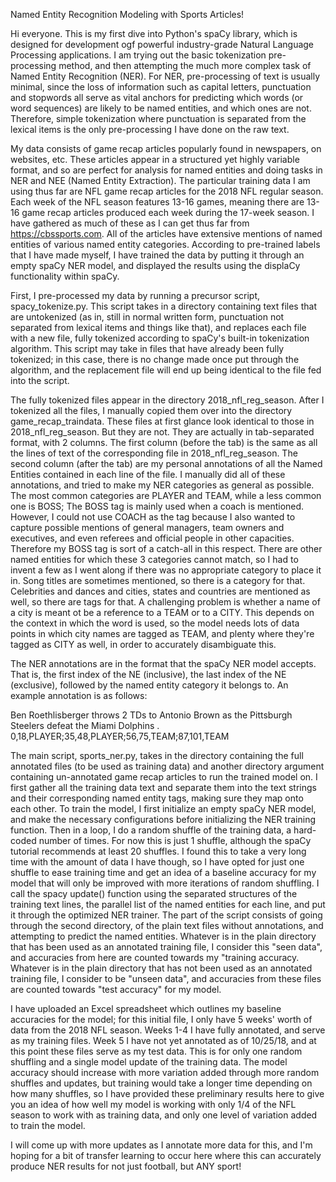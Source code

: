 Named Entity Recognition Modeling with Sports Articles!

Hi everyone. This is my first dive into Python's spaCy library, which is designed for development ogf powerful industry-grade
Natural Language Processing applications. I am trying out the basic tokenization pre-processing method, and then attempting the much
more complex task of Named Entity Recognition (NER). For NER, pre-processing of text is usually minimal, since the loss of information
such as capital letters, punctuation and stopwords all serve as vital anchors for predicting which words (or word sequences) are likely 
to be named entities, and which ones are not. Therefore, simple tokenization where punctuation is separated from the lexical items is the
only pre-processing I have done on the raw text.

My data consists of game recap articles popularly found in newspapers, on websites, etc. These articles appear in a structured yet highly
variable format, and so are perfect for analysis for named entities and doing tasks in NER and NEE (Named Entity Extraction). The particular 
training data I am using thus far are NFL game recap articles for the 2018 NFL regular season. Each week of the NFL season features 13-16 
games, meaning there are 13-16 game recap articles produced each week during the 17-week season. I have gathered as much of these as I can
get thus far from https://cbssports.com. All of the articles have extensive mentions of named entities of various named entity categories.
According to pre-trained labels that I have made myself, I have trained the data by putting it through an empty spaCy NER model, and displayed 
the results using the displaCy functionality within spaCy.

First, I pre-processed my data by running a precursor script, spacy_tokenize.py. This script takes in a directory containing text files 
that are untokenized (as in, still in normal written form, punctuation not separated from lexical items and things like that), and replaces 
each file with a new file, fully tokenized according to spaCy's built-in tokenization algorithm. This script may take in files that have
already been fully tokenized; in this case, there is no change made once put through the algorithm, and the replacement file will end up
being identical to the file fed into the script.

The fully tokenized files appear in the directory 2018_nfl_reg_season. After I tokenized all the files, I manually copied them over into 
the directory game_recap_traindata. These files at first glance look identical to those in 2018_nfl_reg_season. But they are not. They are
actually in tab-separated format, with 2 columns. The first column (before the tab) is the same as all the lines of text of the corresponding
file in 2018_nfl_reg_season. The second column (after the tab) are my personal annotations of all the Named Entities contained in each line
of the file. I manually did all of these annotations, and tried to make my NER categories as general as possible. The most common categories
are PLAYER and TEAM, while a less common one is BOSS; The BOSS tag is mainly used when a coach is mentioned. However, I could not use COACH
as the tag because I also wanted to capture possible mentions of general managers, team owners and executives, and even referees and official
people in other capacities. Therefore my BOSS tag is sort of a catch-all in this respect. There are other named entities for which these 3
categories cannot match, so I had to invent a few as I went along if there was no appropriate category to place it in. Song titles are 
sometimes mentioned, so there is a category for that. Celebrities and dances and cities, states and countries are mentioned as well, so there
are tags for that. A challenging problem is whether a name of a city is meant ot be a reference to a TEAM or to a CITY. This depends on the
context in which the word is used, so the model needs lots of data points in which city names are tagged as TEAM, and plenty where they're tagged
as CITY as well, in order to accurately disambiguate this.

The NER annotations are in the format that the spaCy NER model accepts. That is, the first index of the NE (inclusive), the last index 
of the NE (exclusive), followed by the named entity category it belongs to. An example annotation is as follows:

Ben Roethlisberger throws 2 TDs to Antonio Brown as the Pittsburgh Steelers defeat the Miami Dolphins .  0,18,PLAYER;35,48,PLAYER;56,75,TEAM;87,101,TEAM

The main script, sports_ner.py, takes in the directory containing the full annotated files (to be used as training data) and another 
directory argument containing un-annotated game recap articles to run the trained model on. I first gather all the training data text and
separate them into the text strings and their corresponding named entity tags, making sure they map onto each other. To train the model,
I first initialize an empty spaCy NER model, and make the necessary configurations before initializing the NER training function. Then 
in a loop, I do a random shuffle of the training data, a hard-coded number of times. For now this is just 1 shuffle, although the spaCy
tutorial recommends at least 20 shuffles. I found this to take a very long time with the amount of data I have though, so I have opted 
for just one shuffle to ease training time and get an idea of a baseline accuracy for my model that will only be improved with more 
iterations of random shuffling. I call the spacy update() function using the separated structures of the training text lines, the parallel
list of the named entities for each line, and put it through the optimized NER trainer. The part of the script consists of going through
the second directory, of the plain text files without annotations, and attempting to predict the named entities. Whatever is in the plain
directory that has been used as an annotated training file, I consider this "seen data", and accuracies from here are counted towards my
"training accuracy. Whatever is in the plain directory that has not been used as an annotated training file, I consider to be "unseen 
data", and accuracies from these files are counted towards "test accuracy" for my model.

I have uploaded an Excel spreadsheet which outlines my baseline accuracies for the model; for this initial file, I only have 5 weeks' 
worth of data from the 2018 NFL season. Weeks 1-4 I have fully annotated, and serve as my training files. Week 5 I have not yet annotated
as of 10/25/18, and at this point these files serve as my test data. This is for only one random shuffling and a single model update of
the training data. The model accuracy should increase with more variation added through more random shuffles and updates, but training would
take a longer time depending on how many shuffles, so I have provided these preliminary results here to give you an idea of how well my 
model is working with only 1/4 of the NFL season to work with as training data, and only one level of variation added to train the model.

I will come up with more updates as I annotate more data for this, and I'm hoping for a bit of transfer learning to occur here where this
can accurately produce NER results for not just football, but ANY sport!
